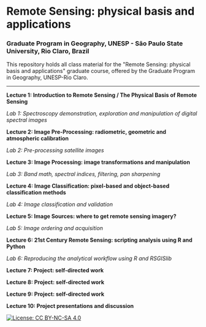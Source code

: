 # Remote Sensing: physical basis and applications
### Graduate Program in Geography, UNESP - São Paulo State University, Rio Claro, Brazil

This repository holds all class material for the "Remote Sensing: physical basis and applications" graduate course, offered by the Graduate Program in Geography, UNESP-Rio Claro. 

------

**Lecture 1: Introduction to Remote Sensing / The Physical Basis of Remote Sensing**

*Lab 1: Spectroscopy demonstration, exploration and manipulation of digital spectral images*


**Lecture 2: Image Pre-Processing: radiometric, geometric and atmospheric calibration**

*Lab 2: Pre-processing satellite images* 


**Lecture 3: Image Processing: image transformations and manipulation**

*Lab 3: Band math, spectral indices, filtering, pan sharpening*


**Lecture 4: Image Classification: pixel-based and object-based classification methods**

*Lab 4: Image classification and validation* 


**Lecture 5: Image Sources: where to get remote sensing imagery?**

*Lab 5: Image ordering and acquisition* 


**Lecture 6: 21st Century Remote Sensing: scripting analysis using R and Python**

*Lab 6: Reproducing the analytical workflow using R and RSGISlib*


**Lecture 7: Project: self-directed work**


**Lecture 8: Project: self-directed work**


**Lecture 9: Project: self-directed work**


**Lecture 10:  Project presentations and discussion**


[![License: CC BY-NC-SA 4.0](https://img.shields.io/badge/License-CC%20BY--NC--SA%204.0-lightgrey.svg)](https://creativecommons.org/licenses/by-nc-sa/4.0/)
